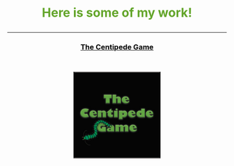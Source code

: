 <h1><p align="middle"><font color="#63a52a">Here is some of my work!</font></p></h1>
<hr size="3" color="black">
<h3><p align="middle"><a href="https://github.com/ClarkRabe/Centipede-Game"><font color="black">The Centipede Game</font></a></p></h3>
<br>
<p align="middle"><img src="images/centipede.jpg?raw=true" height="200" width="200"/></p>
